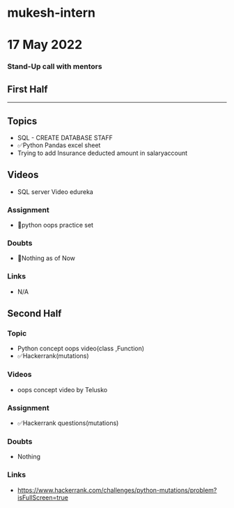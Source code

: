 # mukesh-intern

# 17 May 2022
### Stand-Up call with mentors

## First Half
********
## Topics
- SQL - CREATE DATABASE STAFF
- ✅Python Pandas excel sheet
- Trying to add Insurance deducted amount in salaryaccount
## Videos

- SQL server Video edureka

### Assignment

- 🔄python oops practice set

### Doubts

- 🚫Nothing as of Now

### Links

- N/A

## Second Half
### Topic
- Python concept oops video(class ,Function)
- ✅Hackerrank(mutations)
### Videos

- oops concept video by Telusko

### Assignment 


- ✅Hackerrank questions(mutations)

### Doubts

- Nothing

### Links

- https://www.hackerrank.com/challenges/python-mutations/problem?isFullScreen=true